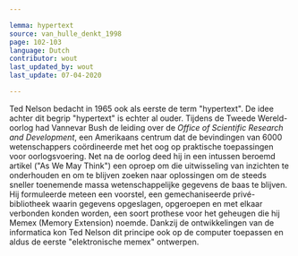 ```yaml
---

lemma: hypertext
source: van_hulle_denkt_1998
page: 102-103
language: Dutch
contributor: wout
last_updated_by: wout
last_update: 07-04-2020

---
```


Ted Nelson bedacht in 1965 ook als eerste de term "hypertext". De idee achter dit begrip "hypertext" is echter al ouder. Tijdens de Tweede Wereld- oorlog had Vannevar Bush de leiding over de _Office of Scientific Research and Development_, een Amerikaans centrum dat de bevindingen van 6000 wetenschappers coördineerde met het oog op praktische toepassingen voor oorlogsvoering. Net na de oorlog deed hij in een intussen beroemd artikel ("As We May Think") een oproep om die uitwisseling van inzichten te onderhouden en om te blijven zoeken naar oplossingen om de steeds sneller toenemende massa wetenschappelijke gegevens de baas te blijven. Hij formuleerde meteen een voorstel, een gemechaniseerde privé-bibliotheek waarin gegevens opgeslagen, opgeroepen en met elkaar verbonden konden worden, een soort prothese voor het geheugen die hij Memex (Memory Extension) noemde. Dankzij de ontwikkelingen van de informatica kon Ted Nelson dit principe ook op de computer toepassen en aldus de eerste "elektronische memex" ontwerpen.
